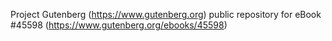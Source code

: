 Project Gutenberg (https://www.gutenberg.org) public repository for eBook #45598 (https://www.gutenberg.org/ebooks/45598)
